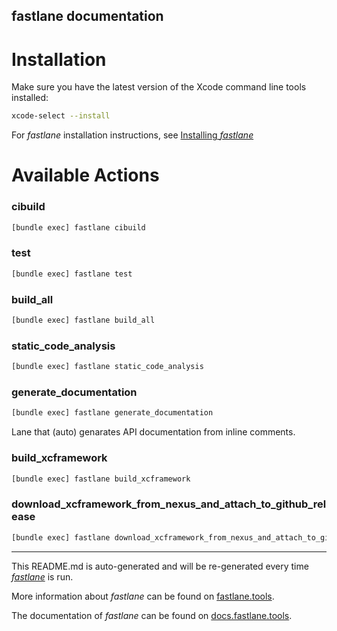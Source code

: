 fastlane documentation
----

# Installation

Make sure you have the latest version of the Xcode command line tools installed:

```sh
xcode-select --install
```

For _fastlane_ installation instructions, see [Installing _fastlane_](https://docs.fastlane.tools/#installing-fastlane)

# Available Actions

### cibuild

```sh
[bundle exec] fastlane cibuild
```



### test

```sh
[bundle exec] fastlane test
```



### build_all

```sh
[bundle exec] fastlane build_all
```



### static_code_analysis

```sh
[bundle exec] fastlane static_code_analysis
```



### generate_documentation

```sh
[bundle exec] fastlane generate_documentation
```

Lane that (auto) genarates API documentation from inline comments.

### build_xcframework

```sh
[bundle exec] fastlane build_xcframework
```



### download_xcframework_from_nexus_and_attach_to_github_release

```sh
[bundle exec] fastlane download_xcframework_from_nexus_and_attach_to_github_release
```



----

This README.md is auto-generated and will be re-generated every time [_fastlane_](https://fastlane.tools) is run.

More information about _fastlane_ can be found on [fastlane.tools](https://fastlane.tools).

The documentation of _fastlane_ can be found on [docs.fastlane.tools](https://docs.fastlane.tools).
